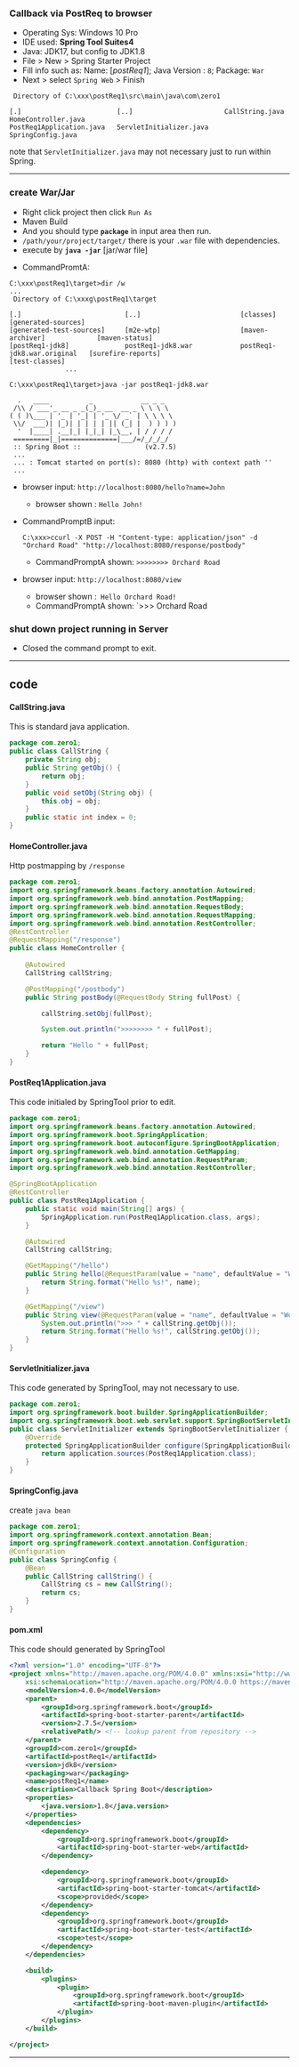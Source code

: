 ### Callback via PostReq to browser
* Operating Sys: Windows 10 Pro
* IDE used: **Spring Tool Suites4**
* Java: JDK17, but config to JDK1.8
* File > New > Spring Starter Project
* Fill info such as:  Name: [*postReq1*]; Java Version : `8`;  Package: `War`
* Next > select `Spring Web` > Finish
``` console
 Directory of C:\xxx\postReq1\src\main\java\com\zero1

[.]                        [..]                       CallString.java            HomeController.java
PostReq1Application.java   ServletInitializer.java    SpringConfig.java
```
note that `ServletInitializer.java` may not necessary just to run within Spring.

---
### create War/Jar

- Right click project then click `Run As`
- Maven Build
- And you should type **`package`** in input area then run.
- `/path/your/project/target/` there is your `.war` file with dependencies.
- execute by **`java -jar`** [jar/war file]

* CommandPromtA:
``` console
C:\xxx\postReq1\target>dir /w
...
 Directory of C:\xxxg\postReq1\target

[.]                          [..]                         [classes]                    [generated-sources]
[generated-test-sources]     [m2e-wtp]                    [maven-archiver]             [maven-status]
[postReq1-jdk8]              postReq1-jdk8.war            postReq1-jdk8.war.original   [surefire-reports]
[test-classes]
              ...

C:\xxx\postReq1\target>java -jar postReq1-jdk8.war

  .   ____          _            __ _ _
 /\\ / ___'_ __ _ _(_)_ __  __ _ \ \ \ \
( ( )\___ | '_ | '_| | '_ \/ _` | \ \ \ \
 \\/  ___)| |_)| | | | | || (_| |  ) ) ) )
  '  |____| .__|_| |_|_| |_\__, | / / / /
 =========|_|==============|___/=/_/_/_/
 :: Spring Boot ::                (v2.7.5)
 ...
 ... : Tomcat started on port(s): 8080 (http) with context path '' 
 ... 
```


 
* browser input: `http://localhost:8080/hello?name=John`
  * browser shown : `Hello John!`

* CommandPromptB input: 
  ``` console
  C:\xxx>ccurl -X POST -H "Content-type: application/json" -d "Orchard Road" "http://localhost:8080/response/postbody"
  ```
  * CommandPromptA shown: `>>>>>>>> Orchard Road`
* browser input: `http://localhost:8080/view`
  * browser shown :` Hello Orchard Road!`
  * CommandPromptA shown: `>>> Orchard Road
  
### shut down project running in Server
* Closed the command prompt to exit.

---
## code
#### CallString.java
This is standard java application.
``` java
package com.zero1;
public class CallString {
	private String obj;
	public String getObj() {
		return obj;
	}
	public void setObj(String obj) {
		this.obj = obj;
	}
	public static int index = 0;
}
```
#### HomeController.java
Http postmapping by `/response`
``` java
package com.zero1;
import org.springframework.beans.factory.annotation.Autowired;
import org.springframework.web.bind.annotation.PostMapping;
import org.springframework.web.bind.annotation.RequestBody;
import org.springframework.web.bind.annotation.RequestMapping;
import org.springframework.web.bind.annotation.RestController;
@RestController
@RequestMapping("/response")
public class HomeController {
	
	@Autowired
	CallString callString;

	@PostMapping("/postbody")
	public String postBody(@RequestBody String fullPost) {

		callString.setObj(fullPost);

		System.out.println(">>>>>>>> " + fullPost);

		return "Hello " + fullPost;
	}
}
```
#### PostReq1Application.java
This code initialed by SpringTool prior to edit.
``` java
package com.zero1;
import org.springframework.beans.factory.annotation.Autowired;
import org.springframework.boot.SpringApplication;
import org.springframework.boot.autoconfigure.SpringBootApplication;
import org.springframework.web.bind.annotation.GetMapping;
import org.springframework.web.bind.annotation.RequestParam;
import org.springframework.web.bind.annotation.RestController;

@SpringBootApplication
@RestController
public class PostReq1Application {
	public static void main(String[] args) {
		SpringApplication.run(PostReq1Application.class, args);
	}

	@Autowired
	CallString callString;

	@GetMapping("/hello")
	public String hello(@RequestParam(value = "name", defaultValue = "World") String name) {
		return String.format("Hello %s!", name);
	}

	@GetMapping("/view")
	public String view(@RequestParam(value = "name", defaultValue = "World") String name) {
		System.out.println(">>> " + callString.getObj());
		return String.format("Hello %s!", callString.getObj());
	}
}
```
#### ServletInitializer.java
This code generated by SpringTool, may not necessary to use.
``` java
package com.zero1;
import org.springframework.boot.builder.SpringApplicationBuilder;
import org.springframework.boot.web.servlet.support.SpringBootServletInitializer;
public class ServletInitializer extends SpringBootServletInitializer {
	@Override
	protected SpringApplicationBuilder configure(SpringApplicationBuilder application) {
		return application.sources(PostReq1Application.class);
	}
}
```
#### SpringConfig.java
create `java bean`
``` java
package com.zero1;
import org.springframework.context.annotation.Bean;
import org.springframework.context.annotation.Configuration;
@Configuration
public class SpringConfig {
	@Bean
	public CallString callString() {
		CallString cs = new CallString();
		return cs;
	}
}
```
#### pom.xml
This code should generated by SpringTool
``` xml
<?xml version="1.0" encoding="UTF-8"?>
<project xmlns="http://maven.apache.org/POM/4.0.0" xmlns:xsi="http://www.w3.org/2001/XMLSchema-instance"
	xsi:schemaLocation="http://maven.apache.org/POM/4.0.0 https://maven.apache.org/xsd/maven-4.0.0.xsd">
	<modelVersion>4.0.0</modelVersion>
	<parent>
		<groupId>org.springframework.boot</groupId>
		<artifactId>spring-boot-starter-parent</artifactId>
		<version>2.7.5</version>
		<relativePath/> <!-- lookup parent from repository -->
	</parent>
	<groupId>com.zero1</groupId>
	<artifactId>postReq1</artifactId>
	<version>jdk8</version>
	<packaging>war</packaging>
	<name>postReq1</name>
	<description>Callback Spring Boot</description>
	<properties>
		<java.version>1.8</java.version>
	</properties>
	<dependencies>
		<dependency>
			<groupId>org.springframework.boot</groupId>
			<artifactId>spring-boot-starter-web</artifactId>
		</dependency>

		<dependency>
			<groupId>org.springframework.boot</groupId>
			<artifactId>spring-boot-starter-tomcat</artifactId>
			<scope>provided</scope>
		</dependency>
		<dependency>
			<groupId>org.springframework.boot</groupId>
			<artifactId>spring-boot-starter-test</artifactId>
			<scope>test</scope>
		</dependency>
	</dependencies>

	<build>
		<plugins>
			<plugin>
				<groupId>org.springframework.boot</groupId>
				<artifactId>spring-boot-maven-plugin</artifactId>
			</plugin>
		</plugins>
	</build>

</project>
```

---
